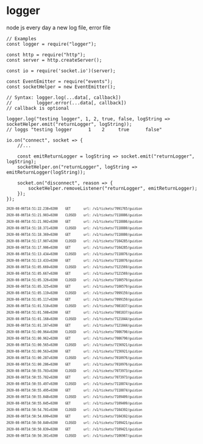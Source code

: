 # logger
node js every day a new log file, error file

<pre>
<code>// Examples
const logger = require("logger");

const http = require("http");
const server = http.createServer();

const io = require('socket.io')(server);

const EventEmitter = require("events");
const socketHelper = new EventEmitter();

// Syntax: logger.log(...data[, callback]) 
//         logger.error(...data[, callback])
// callback is optional

logger.log("testing logger", 1, 2, true, false, logString => socketHelper.emit("returnLogger", logString));
// loggs "testing logger      1    2     true      false"    

io.on("connect", socket => {
    //...
    
    const emitReturnLogger = logString => socket.emit("returnLogger", logString);
    socketHelper.on("returnLogger", logString => emitReturnLogger(logString));
    
    socket.on("disconnect", reason => {
        socketHelper.removeListener("returnLogger", emitReturnLogger);
    });
});</code>
</pre>

<div style="font-size: 8px;">
    <pre>2020-08-06T14:51:22.238+0200    GET       url: /v1/tickets/7091765/guidion        </pre><pre>2020-08-06T14:51:21.903+0200    CLOSED    url: /v1/tickets/7118886/guidion        </pre><pre>2020-08-06T14:51:21.902+0200    GET       url: /v1/tickets/7118886/guidion        </pre><pre>2020-08-06T14:51:18.371+0200    CLOSED    url: /v1/tickets/7118880/guidion        </pre><pre>2020-08-06T14:51:18.369+0200    GET       url: /v1/tickets/7118880/guidion        </pre><pre>2020-08-06T14:51:17.907+0200    CLOSED    url: /v1/tickets/7104285/guidion        </pre><pre>2020-08-06T14:51:17.906+0200    GET       url: /v1/tickets/7104285/guidion        </pre><pre>2020-08-06T14:51:13.434+0200    CLOSED    url: /v1/tickets/7118876/guidion        </pre><pre>2020-08-06T14:51:13.433+0200    GET       url: /v1/tickets/7118876/guidion        </pre><pre>2020-08-06T14:51:05.669+0200    CLOSED    url: /v1/tickets/7121569/guidion        </pre><pre>2020-08-06T14:51:05.667+0200    GET       url: /v1/tickets/7121569/guidion        </pre><pre>2020-08-06T14:51:05.326+0200    CLOSED    url: /v1/tickets/7100579/guidion        </pre><pre>2020-08-06T14:51:05.325+0200    GET       url: /v1/tickets/7100579/guidion        </pre><pre>2020-08-06T14:51:05.119+0200    CLOSED    url: /v1/tickets/7099159/guidion        </pre><pre>2020-08-06T14:51:05.117+0200    GET       url: /v1/tickets/7099159/guidion        </pre><pre>2020-08-06T14:51:01.510+0200    CLOSED    url: /v1/tickets/7081837/guidion        </pre><pre>2020-08-06T14:51:01.508+0200    GET       url: /v1/tickets/7081837/guidion        </pre><pre>2020-08-06T14:51:01.168+0200    CLOSED    url: /v1/tickets/7121044/guidion        </pre><pre>2020-08-06T14:51:01.167+0200    GET       url: /v1/tickets/7121044/guidion        </pre><pre>2020-08-06T14:51:00.964+0200    CLOSED    url: /v1/tickets/7086790/guidion        </pre><pre>2020-08-06T14:51:00.962+0200    GET       url: /v1/tickets/7086790/guidion        </pre><pre>2020-08-06T14:51:00.565+0200    CLOSED    url: /v1/tickets/7156921/guidion        </pre><pre>2020-08-06T14:51:00.563+0200    GET       url: /v1/tickets/7156921/guidion        </pre><pre>2020-08-06T14:51:00.287+0200    CLOSED    url: /v1/tickets/7010976/guidion        </pre><pre>2020-08-06T14:51:00.286+0200    GET       url: /v1/tickets/7010976/guidion        </pre><pre>2020-08-06T14:50:55.703+0200    CLOSED    url: /v1/tickets/7073973/guidion        </pre><pre>2020-08-06T14:50:55.702+0200    GET       url: /v1/tickets/7073973/guidion        </pre><pre>2020-08-06T14:50:55.497+0200    CLOSED    url: /v1/tickets/7118874/guidion        </pre><pre>2020-08-06T14:50:55.495+0200    GET       url: /v1/tickets/7118874/guidion        </pre><pre>2020-08-06T14:50:55.048+0200    CLOSED    url: /v1/tickets/7109409/guidion        </pre><pre>2020-08-06T14:50:55.045+0200    GET       url: /v1/tickets/7109409/guidion        </pre><pre>2020-08-06T14:50:54.701+0200    CLOSED    url: /v1/tickets/7104392/guidion        </pre><pre>2020-08-06T14:50:54.699+0200    GET       url: /v1/tickets/7104392/guidion        </pre><pre>2020-08-06T14:50:50.840+0200    CLOSED    url: /v1/tickets/7109421/guidion        </pre><pre>2020-08-06T14:50:50.839+0200    GET       url: /v1/tickets/7109421/guidion        </pre><pre>2020-08-06T14:50:50.301+0200    CLOSED    url: /v1/tickets/7106967/guidion        </pre>
</div>
